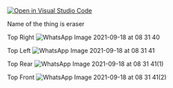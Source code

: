 [![Open in Visual Studio Code](https://classroom.github.com/assets/open-in-vscode-f059dc9a6f8d3a56e377f745f24479a46679e63a5d9fe6f495e02850cd0d8118.svg)](https://classroom.github.com/online_ide?assignment_repo_id=5665317&assignment_repo_type=AssignmentRepo)

Name of the thing is eraser

Top Right
![WhatsApp Image 2021-09-18 at 08 31 40](https://user-images.githubusercontent.com/73766205/133867795-a4c8f5ee-22cd-44e7-81c6-53640e877b1c.jpeg)

Top Left
![WhatsApp Image 2021-09-18 at 08 31 41](https://user-images.githubusercontent.com/73766205/133867799-543c4293-ad7b-4996-8b88-3056d2e7a5f9.jpeg)

Top Rear
![WhatsApp Image 2021-09-18 at 08 31 41(1)](https://user-images.githubusercontent.com/73766205/133867803-ace642b0-ae8f-4fea-97dc-860473023552.jpeg)

Top Front
![WhatsApp Image 2021-09-18 at 08 31 41(2)](https://user-images.githubusercontent.com/73766205/133867807-48697ace-50c6-479d-a423-7a770fdb50e1.jpeg)

